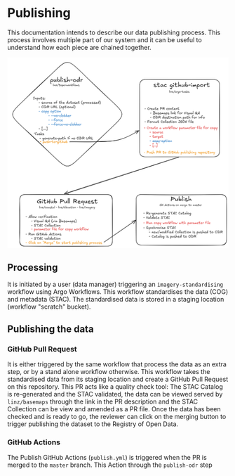 # Publishing

This documentation intends to describe our data publishing process. This process involves multiple part of our system and it can be useful to understand how each piece are chained together.

![publishing](img/publishing/publishing_to_odr.png)

## Processing

It is initiated by a user (data manager) triggering an `imagery-standardising` workflow using Argo Workflows. This workflow standardises the data (COG) and metadata (STAC). The standardised data is stored in a staging location (workflow "scratch" bucket).

## Publishing the data

### GitHub Pull Request

It is either triggered by the same workflow that process the data as an extra step, or by a stand alone workflow otherwise.
This workflow takes the standardised data from its staging location and create a GitHub Pull Request on this repository. This PR acts like a quality check tool: The STAC Catalog is re-generated and the STAC validated, the data can be viewed served by `linz/basemaps` through the link in the PR description and the STAC Collection can be view and amended as a PR file. Once the data has been checked and is ready to go, the reviewer can click on the merging button to trigger publishing the dataset to the Registry of Open Data.

### GitHub Actions

The Publish GitHub Actions (`publish.yml`) is triggered when the PR is merged to the `master` branch.
This Action through the `publish-odr` step
